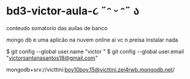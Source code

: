 # bd3-victor-aula-૮ ˶ᵔ ᵕ ᵔ˶ ა
conteudo somatorio das auilas de banco
                
mongo db e uma aplicão na nuvem online ai vc n preisa instalar nada 

$ git config --global user.name "victor "
$ git config --global user.email "victorsantanasantos18@gmail.com"

mongodb+srv://victtini:boy10boy.15@victtini.zei4rwb.mongodb.net/
